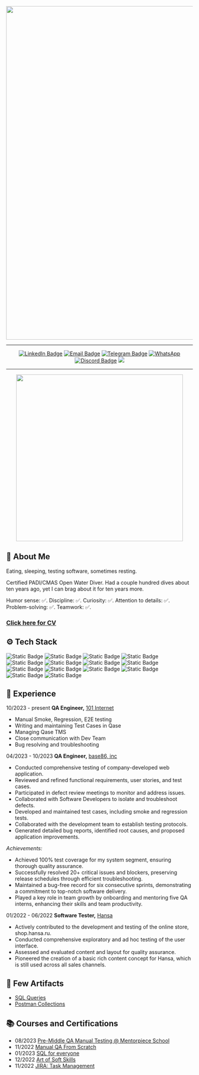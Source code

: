 <div id="header" align="center">
    <img src="https://i.imgur.com/CbFoKjy.png"/ width="900">
</div>
<hr>
<div id="badges" align="center">
  <a href="https://www.linkedin.com/in/khitryi/"><img src="https://img.shields.io/badge/LinkedIn-blue?style=for-the-badge&logo=linkedin&logoColor=white" alt="LinkedIn Badge"/></a>
  <a href="mailto:dima@khitryi.com"><img src="https://img.shields.io/badge/mail-red?style=for-the-badge&logo=gmail&logoColor=white" alt="Email Badge"/></a>
  <a href="https://t.me/dkhitryi"><img src="https://img.shields.io/badge/Telegram-blue?style=for-the-badge&logo=telegram&logoColor=white" alt="Telegram Badge"/></a>
  <a href="https://wa.me/+995598784035"><img src="https://img.shields.io/badge/WhatsApp-25D366?style=for-the-badge&logo=whatsapp&logoColor=white" alt="WhatsApp"/></a>
  <a href="https://discordapp.com/users/230252974511751168"><img src="https://img.shields.io/badge/Discord-7289DA?style=for-the-badge&logo=discord&logoColor=white" alt="Discord Badge"/></a>
  <a href="https://us05web.zoom.us/j/3175838014?pwd=aVBwZWdkdmt5UEhaTGIrWVRsc3NnUT09"><img src="https://img.shields.io/badge/Zoom-2D8CFF?style=for-the-badge&logo=zoom&logoColor=white"></a></br>
  <img src="https://komarev.com/ghpvc/?username=Padawoone&style=flat-square&color=blue" alt=""/>
</div>
<hr>

<p align="center"><img src="https://media.giphy.com/media/Nx0rz3jtxtEre/giphy.gif" width="450px"/></p>

## 📄 About Me

Eating, sleeping, testing software, sometimes resting.

Certified PADI/CMAS Open Water Diver. Had a couple hundred dives about ten years ago, yet I can brag about it for ten years more.

Humor sense: ✅. Discipline: ✅. Curiosity: ✅. Attention to details: ✅. Problem-solving: ✅. Teamwork: ✅.

### <a href="https://drive.google.com/file/d/1L8T6qJx41WF2T_Faz9OOyoJJYXk1KDyD/view?usp=sharing">Click here for CV</a>

## ⚙️ Tech Stack

![Static Badge](https://img.shields.io/badge/Linux-FCC624?style=for-the-badge&logo=linux&logoColor=black)
![Static Badge](https://img.shields.io/badge/MySQL-005C84?style=for-the-badge&logo=mysql&logoColor=white)
![Static Badge](https://img.shields.io/badge/DBeaver-382923?style=for-the-badge&logo=dbeaver&logoColor=white)
![Static Badge](https://img.shields.io/badge/GraphQL-E10098?style=for-the-badge&logo=graphql&logoColor=white)
![Static Badge](https://img.shields.io/badge/Postman-FFFFFF?style=for-the-badge&logo=postman&logoColor=f76935)
![Static Badge](https://img.shields.io/badge/Swagger-090909?style=for-the-badge&logo=swagger&logoColor=7ede2b)
![Static Badge](https://img.shields.io/badge/Figma-F24E1E?style=for-the-badge&logo=figma&logoColor=white)
![Static Badge](https://img.shields.io/badge/GitHub-100000?style=for-the-badge&logo=github&logoColor=white)
![Static Badge](https://img.shields.io/badge/GIT-E44C30?style=for-the-badge&logo=git&logoColor=white)
![Static Badge](https://img.shields.io/badge/BASH-4EAA25?style=for-the-badge&logo=gnubash&logoColor=white)
![Static Badge](https://img.shields.io/badge/Qase-4F46DC?style=for-the-badge&logo=qase&logoColor=white)
![Static Badge](https://img.shields.io/badge/Jira-0052CC?style=for-the-badge&logo=Jira&logoColor=white)
![Static Badge](https://img.shields.io/badge/clickup-7B68EE?style=for-the-badge&logo=clickup&logoColor=white)
![Static Badge](https://img.shields.io/badge/Trello-0052CC?style=for-the-badge&logo=trello&logoColor=white)

<!--![Static Badge](https://img.shields.io/badge/SQLite-07405E?style=for-the-badge&logo=sqlite&logoColor=white)-->
<!--![Static Badge](https://img.shields.io/badge/WIreshark-1679A7?style=for-the-badge&logo=wireshark&logoColor=white)-->
<!--![Static Badge](https://img.shields.io/badge/HTML5-E34F26?style=for-the-badge&logo=html5&logoColor=white)-->
<!--![Static Badge](https://img.shields.io/badge/CSS3-1572B6?style=for-the-badge&logo=css3&logoColor=white)-->
<!--![Static Badge](https://img.shields.io/badge/MongoDB-47A248?style=for-the-badge&logo=mongodb&logoColor=white)-->

## 💼 Experience

10/2023 - present **QA Engineer,** [101 Internet](http://101internet.ru)

- Manual Smoke, Regression, E2E testing
- Writing and maintaining Test Cases in Qase
- Managing Qase TMS
- Close communication with Dev Team
- Bug resolving and troubleshooting

04/2023 - 10/2023 **QA Engineer,** [base86, inc](http://www.base86.com)

- Conducted comprehensive testing of company-developed web application.
- Reviewed and refined functional requirements, user stories, and test cases.
- Participated in defect review meetings to monitor and address issues.
- Collaborated with Software Developers to isolate and troubleshoot defects.
- Developed and maintained test cases, including smoke and regression tests.
- Collaborated with the development team to establish testing protocols.
- Generated detailed bug reports, identified root causes, and proposed application improvements.

_Achievements:_

- Achieved 100% test coverage for my system segment, ensuring thorough quality assurance.
- Successfully resolved 20+ critical issues and blockers, preserving release schedules through efficient troubleshooting.
- Maintained a bug-free record for six consecutive sprints, demonstrating a commitment to top-notch software delivery.
- Played a key role in team growth by onboarding and mentoring five QA interns, enhancing their skills and team productivity.

01/2022 - 06/2022 **Software Tester,** [Hansa](https://shop.hansa.ru/)

- Actively contributed to the development and testing of the online store, shop.hansa.ru.
- Conducted comprehensive exploratory and ad hoc testing of the user interface.
- Assessed and evaluated content and layout for quality assurance.
- Pioneered the creation of a basic rich content concept for Hansa, which is still used across all sales channels.

## 📄 Few Artifacts

<!-- - [Checklists](https://drive.google.com/drive/folders/1xj7FeosfJ6nR-XAcxqx_0597gfUmcIDu?usp=sharing)
- [Test Cases](https://drive.google.com/drive/folders/1jlF1q2q_j2vwjhcGbeQOVtu-Euayt1E6?usp=sharing)
- [Bug Reports](https://drive.google.com/drive/folders/15kSg0k5o71SZkw0fNpu_zFPZPT90x5b5?usp=sharing)-->

- [SQL Queries](https://github.com/Padawoon/sql_queries/blob/main/queries_examples.md)
- [Postman Collections](https://github.com/Padawoon/postman_collections/tree/main)

## 📚 Courses and Certifications

- 08/2023 [Pre-Middle QA Manual Testing @ Mentorpiece School](https://mentorpiece.education/wp-content/uploads/2023/10/Khitryi-1.pdf)
- 11/2022 [Manual QA From Scratch](https://stepik.org/cert/1746469)
- 01/2023 [SQL for everyone](https://stepik.org/cert/1931838)
- 12/2022 [Art of Soft Skills](https://stepik.org/cert/1810397)
- 11/2022 [JIRA: Task Management](https://stepik.org/cert/1805912)

<!-- ## 🔥 My Stats:

[![GitHub Streak](http://github-readme-streak-stats.herokuapp.com?user=Padawoon&theme=dark&background=000000)](https://git.io/streak-stats)
-->
